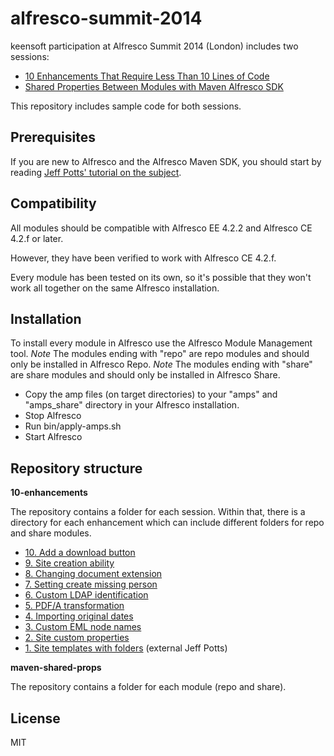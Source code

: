 alfresco-summit-2014
====================

keensoft participation at Alfresco Summit 2014 (London) includes two sessions:
* [10 Enhancements That Require Less Than 10 Lines of Code](https://summit.alfresco.com/london/sessions/10-enhancements-require-less-10-lines-code)
* [Shared Properties Between Modules with Maven Alfresco SDK](https://summit.alfresco.com/london/sessions/lightning-talks-3)

This repository includes sample code for both sessions.

## Prerequisites

If you are new to Alfresco and the Alfresco Maven SDK, you should start by reading [Jeff Potts' tutorial on the subject](http://ecmarchitect.com/alfresco-developer-series-tutorials/maven-sdk/tutorial/tutorial.html).

Compatibility
-------------

All modules should be compatible with Alfresco EE 4.2.2 and Alfresco CE 4.2.f or later.

However, they have been verified to work with Alfresco CE 4.2.f.

Every module has been tested on its own, so it's possible that they won't work all together on the same Alfresco installation.

Installation
------------

To install every module in Alfresco use the Alfresco Module Management tool. 
*Note* The modules ending with "repo" are repo modules and should only be installed in Alfresco Repo.
*Note* The modules ending with "share" are share modules and should only be installed in Alfresco Share. 

* Copy the amp files (on target directories) to your "amps" and "amps_share" directory in your Alfresco installation.
* Stop Alfresco
* Run bin/apply-amps.sh
* Start Alfresco

Repository structure
----

**10-enhancements**

The repository contains a folder for each session. Within that, there is a directory for each enhancement which can include different folders for repo and share modules.

* [10. Add a download button](https://github.com/keensoft/alfresco-summit-2014/tree/master/10-enhancements/10-download-quickshare)
* [9. Site creation ability](https://github.com/keensoft/alfresco-summit-2014/tree/master/10-enhancements/09-hide-create-site)
* [8. Changing document extension](https://github.com/keensoft/alfresco-summit-2014/tree/master/10-enhancements/08-rename-on-change-ext)
* [7. Setting create missing person](https://github.com/keensoft/alfresco-summit-2014/tree/master/10-enhancements/07-disable-create-missing-people)
* [6. Custom LDAP identification](https://github.com/keensoft/alfresco-summit-2014/tree/master/10-enhancements/06-custom-ldap-id)
* [5. PDF/A transformation](https://github.com/keensoft/alfresco-summit-2014/tree/master/10-enhancements/05-pdfa-transformer)
* [4. Importing original dates](https://github.com/keensoft/alfresco-summit-2014/tree/master/10-enhancements/04-import-original-dates)
* [3. Custom EML node names](https://github.com/keensoft/alfresco-summit-2014/tree/master/10-enhancements/03-rename-on-imap-creation)
* [2. Site custom properties](https://github.com/keensoft/alfresco-summit-2014/tree/master/10-enhancements/02-custom-site-props)
* [1. Site templates with folders](http://ecmarchitect.com/archives/2014/04/04/3687) (external Jeff Potts)

**maven-shared-props**

The repository contains a folder for each module (repo and share).

License
----

MIT